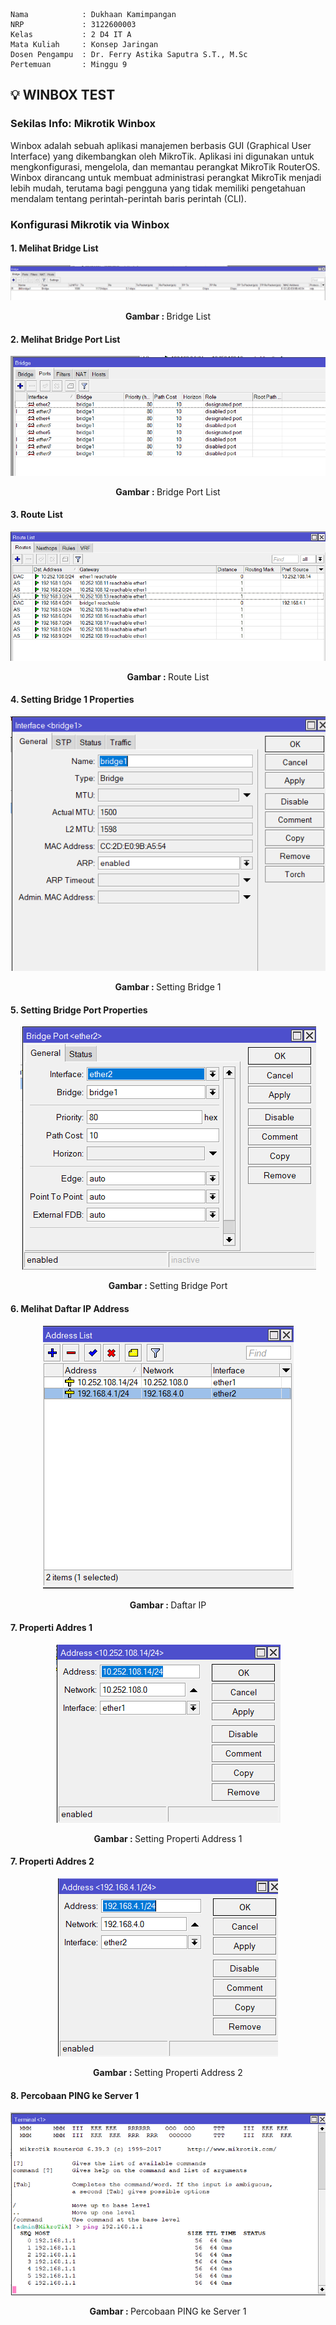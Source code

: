     Nama            : Dukhaan Kamimpangan
    NRP             : 3122600003
    Kelas           : 2 D4 IT A
    Mata Kuliah     : Konsep Jaringan
    Dosen Pengampu  : Dr. Ferry Astika Saputra S.T., M.Sc
    Pertemuan       : Minggu 9

## 💡 WINBOX TEST
### Sekilas Info: Mikrotik Winbox
Winbox adalah sebuah aplikasi manajemen berbasis GUI (Graphical User Interface) yang dikembangkan oleh MikroTik. Aplikasi ini digunakan untuk mengkonfigurasi, mengelola, dan memantau perangkat MikroTik RouterOS. Winbox dirancang untuk membuat administrasi perangkat MikroTik menjadi lebih mudah, terutama bagi pengguna yang tidak memiliki pengetahuan mendalam tentang perintah-perintah baris perintah (CLI).

### Konfigurasi Mikrotik via Winbox

#### 1. Melihat Bridge List
<div align="center">
<img src="./assets/bridgeList.png">
<p><strong>Gambar : </strong>Bridge List</p>
</div>

#### 2. Melihat Bridge Port List
<div align="center">
<img src="./assets/bridgePortList.png">
<p><strong>Gambar : </strong>Bridge Port List</p>
</div>

#### 3. Route List
<div align="center">
<img src="./assets/RouteList.png">
<p><strong>Gambar : </strong>Route List</p>
</div>

#### 4. Setting Bridge 1 Properties
<div align="center">
<img src="./assets/bridge1Properties.png">
<p><strong>Gambar : </strong>Setting Bridge 1</p>
</div>

#### 5. Setting Bridge Port Properties
<div align="center">
<img src="./assets/bridgePortProperties.png">
<p><strong>Gambar : </strong>Setting Bridge Port</p>
</div>

#### 6. Melihat Daftar IP Address
<div align="center">
<img src="./assets/Address List.png">
<p><strong>Gambar : </strong>Daftar IP</p>
</div>

#### 7. Properti Addres 1
<div align="center">
<img src="./assets/Address1Properties.png">
<p><strong>Gambar : </strong>Setting Properti Address 1</p>
</div>

#### 7. Properti Addres 2
<div align="center">
<img src="./assets/Address2Properties.png">
<p><strong>Gambar : </strong>Setting Properti Address 2</p>
</div>

#### 8. Percobaan PING ke Server 1
<div align="center">
<img src="./assets/ping.png">
<p><strong>Gambar : </strong>Percobaan PING ke Server 1</p>
</div>

